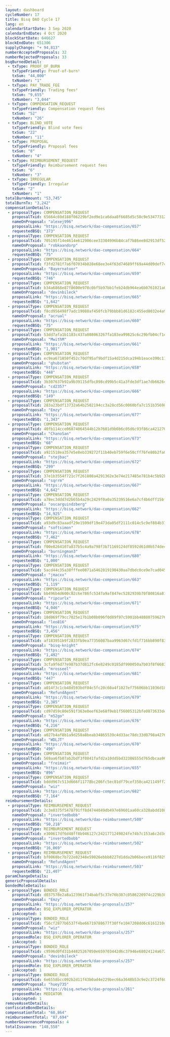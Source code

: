 ```yaml
---
layout: dashboard
cycleNumber: 17
title: Bisq DAO Cycle 17
lang: en
calendarStartDate: 3 Sep 2020
calendarEndDate: 4 Oct 2020
blockStartDate: 646627
blockEndDate: 651306
supplyChange: "+ 94,813"
numberAcceptedProposals: 32
numberRejectedProposals: 33
bsqBurnedDetail:
 - txType: PROOF_OF_BURN
   txTypeFriendly: Proof-of-burn¹
   txSum: "44,000"
   txNumber: "1"
 - txType: PAY_TRADE_FEE
   txTypeFriendly: Trading fees²
   txSum: "9,655"
   txNumber: "3,044"
 - txType: COMPENSATION_REQUEST
   txTypeFriendly: Compensation request fees
   txSum: "52"
   txNumber: "26"
 - txType: BLIND_VOTE
   txTypeFriendly: Blind vote fees
   txSum: "22"
   txNumber: "11"
 - txType: PROPOSAL
   txTypeFriendly: Proposal fees
   txSum: "8"
   txNumber: "4"
 - txType: REIMBURSEMENT_REQUEST
   txTypeFriendly: Reimbursement request fees
   txSum: "6"
   txNumber: "3"
 - txType: IRREGULAR
   txTypeFriendly: Irregular
   txSum: "2"
   txNumber: "1"
totalBurnAmount: "53,745"
totalBurnTx: "3,242"
compensationDetails: 
 - proposalType: COMPENSATION_REQUEST
   proposalTxid: 65664c69d188f06229bf2ed9e1ca6daa8f6685d5c50c9e534773128d5b55bc98
   nameOnProposal: "alexej996"
   proposalLink: "https://bisq.network/dao-compensation/657"
   requestedBSQ: "373"
 - proposalType: COMPENSATION_REQUEST
   proposalTxid: 705195f14e4614e612906cee33304996b84caf7b86ee8d2913df527388231273
   nameOnProposal: "robkaandorp"
   proposalLink: "https://bisq.network/dao-compensation/664"
   requestedBSQ: "75"
 - proposalType: COMPENSATION_REQUEST
   proposalTxid: f3fd2781f7a6f07034b028e68ee3e4f63d74689ff69a44d09def7c9e1bb17af5
   nameOnProposal: "Bayernatoor"
   proposalLink: "https://bisq.network/dao-compensation/659"
   requestedBSQ: "746"
 - proposalType: COMPENSATION_REQUEST
   proposalTxid: b34a6868e87f8600e978c0bf5b97bb1feb24db964ea6b0761021a66b62dd11e3
   nameOnProposal: "devinbileck"
   proposalLink: "https://bisq.network/dao-compensation/665"
   requestedBSQ: "1,642"
 - proposalType: COMPENSATION_REQUEST
   proposalTxid: f8cd956498f7adc19088af450fcb79bbb81d6182c455ed8032e4a9b8cc31c11d
   nameOnProposal: "acrual"
   proposalLink: "https://bisq-network/dao-compensation/660"
   requestedBSQ: "75"
 - proposalType: COMPENSATION_REQUEST
   proposalTxid: 53dd7afa1b1183c437a808063267fa183ea99825c6c29bfb04cf1c160ce0c9fb
   nameOnProposal: "MwithM"
   proposalLink: "https://bisq.network/dao-compensation/661"
   requestedBSQ: "1,901"
 - proposalType: COMPENSATION_REQUEST
   proposalTxid: ec9ea671050f452c70df95af9bdf15a4d215dca194b1eace390c110eda6b2f4b
   nameOnProposal: "ghubstan"
   proposalLink: "https://bisq.network/dao-compensation/658"
   requestedBSQ: "448"
 - proposalType: COMPENSATION_REQUEST
   proposalTxid: 3b307637b92a9b39115dfbc898cd99b5c41a3fde3df1ae7db6626c21d62d0e22
   nameOnProposal: "cd2357"
   proposalLink: "https://bisq.network/dao-compensation/666"
   requestedBSQ: "149"
 - proposalType: COMPENSATION_REQUEST
   proposalTxid: 283a23bdf13732a64b2502194cc3a28cd56c0060bfa7c151b356980d09e90e20
   nameOnProposal: "Emzy"
   proposalLink: "https://bisq.network/dao-compensation/677"
   requestedBSQ: "1,343"
 - proposalType: COMPENSATION_REQUEST
   proposalTxid: 40fb114cce06874064544b12b7601d9b0b6c05d6c93f86ca42127036c6bac442
   nameOnProposal: "ChanoSan"
   proposalLink: "https://bisq.network/dao-compensation/673"
   requestedBSQ: "68"
 - proposalType: COMPENSATION_REQUEST
   proposalTxid: a921518ea357e5e8eb339272f11b40eb759f6e50cff76fe80b2fa09907f1606a
   nameOnProposal: "stejbac"
   proposalLink: "https://bisq.network/dao-compensation/672"
   requestedBSQ: "299"
 - proposalType: COMPENSATION_REQUEST
   proposalTxid: 37e1b3554f721c7f261808a4291362e3e74e217485e781b4c5b92b85b5120aec
   nameOnProposal: "sqrrm"
   proposalLink: "https://bisq.network/dao-compensation/667"
   requestedBSQ: "4,642"
 - proposalType: COMPENSATION_REQUEST
   proposalTxid: a78ec3ddd7d2b65b4a29c2429f0a0a35239516e6a7cf4b6dff15bf82ad291698
   nameOnProposal: "oscarguindzberg"
   proposalLink: "https://bisq.network/dao-compensation/662"
   requestedBSQ: "14,925"
 - proposalType: COMPENSATION_REQUEST
   proposalTxid: a93d9c83aaadf29e1599df19e473da05df2111c014c5c9ef884b37a23a8b04dc
   nameOnProposal: "softsimon"
   proposalLink: "https://bisq.network/dao-compensation/678"
   requestedBSQ: "7,462"
 - proposalType: COMPENSATION_REQUEST
   proposalTxid: f00e8264107a837b5c4a9a798f3b71169124df8592d61d0b574dec3c1e6c9936
   nameOnProposal: "burningman3"
   proposalLink: "https://bisq.network/dao-compensation/680"
   requestedBSQ: "1,000"
 - proposalType: COMPENSATION_REQUEST
   proposalTxid: 5acd44c35a38fffee0871a5462819190430aa7dbdc0ce9e7cad04555e169b6e7
   nameOnProposal: "jmacxx"
   proposalLink: "https://bisq.network/dao-compensation/663"
   requestedBSQ: "1,119"
 - proposalType: COMPENSATION_REQUEST
   proposalTxid: bb496b4d600c82c6e786fc5347a9af847ec5282939b70f80816a818fbbec79cc
   nameOnProposal: "ripcurlx"
   proposalLink: "https://bisq.network/dao-compensation/671"
   requestedBSQ: "4,046"
 - proposalType: COMPENSATION_REQUEST
   proposalTxid: 18d069f79cc7025e17b1b08b096f0d89f97c5901bb488807596276b81640e2f5
   nameOnProposal: "leo816"
   proposalLink: "https://bisq.network/dao-compensation/675"
   requestedBSQ: "3,456"
 - proposalType: COMPENSATION_REQUEST
   proposalTxid: af183951b9f2833fb9ea77356087baa9963d67cfd1f716bb890f83ec5da5afeb
   nameOnProposal: "bisq-knight"
   proposalLink: "https://bisq.network/dao-compensation/674"
   requestedBSQ: "1,492"
 - proposalType: COMPENSATION_REQUEST
   proposalTxid: 3cfa9f6d77e987b37d812fc6e8249c0185df990050a7b03f8f668314eb3fabce
   nameOnProposal: "mrosseel"
   proposalLink: "https://bisq.network/dao-compensation/681"
   requestedBSQ: "447"
 - proposalType: COMPENSATION_REQUEST
   proposalTxid: a014f3c1cb48d593bdf04c5fc20c60a4f1027ef75606bb11036d1859d01d3f46
   nameOnProposal: "RefundAgent"
   proposalLink: "https://bisq.network/dao-compensation/679"
   requestedBSQ: "2,385"
 - proposalType: COMPENSATION_REQUEST
   proposalTxid: cd97d59c80e591f363e0eef63e68f9eb1f56005312bfe0873633de95e7f0d1d6
   nameOnProposal: "m52go"
   proposalLink: "https://bisq.network/dao-compensation/676"
   requestedBSQ: "4,216"
 - proposalType: COMPENSATION_REQUEST
   proposalTxid: a027b4af8b1a9d250a8beab34865539c4d33ac78dc33d0798a4276d441ec0969
   nameOnProposal: "WDLJT"
   proposalLink: "https://bisq.network/dao-compensation/670"
   requestedBSQ: "496"
 - proposalType: COMPENSATION_REQUEST
   proposalTxid: 569aa6fb07ab2bdf3f0841fafd2a10dd5bd32386555d765dbcaa96d0b568b5d1
   nameOnProposal: "freimair"
   proposalLink: "https://bisq.network/dao-compensation/655"
   requestedBSQ: "896"
 - proposalType: COMPENSATION_REQUEST
   proposalTxid: bddd967c513d666f11778bc206fc5ec81df79cef358ca421149ff221b03c7f37
   nameOnProposal: "wiz"
   proposalLink: "https://bisq.network/dao-compensation/682"
   requestedBSQ: "7,164"
reimbursementDetails: 
 - proposalType: REIMBURSEMENT_REQUEST
   proposalTxid: 2c3e0375f5478791ff8d4744049db497e69601aa60ca320abdd1087d83a79733
   nameOnProposal: "invertedbobb"
   proposalLink: "https://bisq.network/dao-reimbursement/500"
   requestedBSQ: "50,218"
 - proposalType: REIMBURSEMENT_REQUEST
   proposalTxid: e300617df6d48ff8b946127c2421771249824fe74b7c153a6c2d3d80e81e50aa
   nameOnProposal: "invertedbobb"
   proposalLink: "https://bisq.network/dao-reimbursement/502"
   requestedBSQ: "16,069"
 - proposalType: REIMBURSEMENT_REQUEST
   proposalTxid: bf0068bc7b722e02348e59026ebbb8227d1dda2b06bece9116f829e3700b6846
   nameOnProposal: "RefundAgent"
   proposalLink: "https://bisq.network/dao-reimbursement/503"
   requestedBSQ: "21,407"
paramChangeDetails: 
genericProposalDetails: 
bondedRoleDetails: 
 - proposalType: BONDED_ROLE
   proposalTxid: d037578e2a8a123961f34babf5c37e76b387c0586220974c229b38ed81ad1f02
   nameOnProposal: "Emzy"
   proposalLink: "https://bisq.network/dao-proposals/257"
   proposedRole: BSQ_EXPLORER_OPERATOR
   isAccepted: 1
 - proposalType: BONDED_ROLE
   proposalTxid: f56cf2877b6537f4be66719788677f30ffe1047208dd6c6161210df00276c3d3
   nameOnProposal: "wiz"
   proposalLink: "https://bisq.network/dao-proposals/257"
   proposedRole: BSQ_EXPLORER_OPERATOR
   isAccepted: 1
 - proposalType: BONDED_ROLE
   proposalTxid: c9596d0fd31b44825267050e659703442d6c37946e68024124a67246236d7adc
   nameOnProposal: "devinbileck"
   proposalLink: "https://bisq.network/dao-proposals/257"
   proposedRole: BSQ_EXPLORER_OPERATOR
   isAccepted: 1
 - proposalType: BONDED_ROLE
   proposalTxid: 6e6558bcc092b2d11f43b0ad4e229bec66a3648b53c9e2c3724f602638ced6c5
   nameOnProposal: "huey735"
   proposalLink: "https://bisq.network/dao-proposals/261"
   proposedRole: MEDIATOR
   isAccepted: 1
removeAssetDetails: 
confiscateBondDetails: 
compensationTotal: "60,864"
reimbursementTotal: "87,694"
numberGovernanceProposals: 4
totalIssuance: "148,558"
---
```

